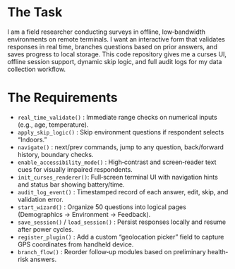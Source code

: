 # The Task

I am a field researcher conducting surveys in offline, low‐bandwidth environments on remote terminals. I want an interactive form that validates responses in real time, branches questions based on prior answers, and saves progress to local storage. This code repository gives me a curses UI, offline session support, dynamic skip logic, and full audit logs for my data collection workflow.

# The Requirements

* `real_time_validate()`  : Immediate range checks on numerical inputs (e.g., age, temperature).  
* `apply_skip_logic()`    : Skip environment questions if respondent selects “Indoors.”  
* `navigate()`            : next/prev commands, jump to any question, back/forward history, boundary checks.  
* `enable_accessibility_mode()` : High‐contrast and screen‐reader text cues for visually impaired respondents.  
* `init_curses_renderer()`: Full‐screen terminal UI with navigation hints and status bar showing battery/time.  
* `audit_log_event()`     : Timestamped record of each answer, edit, skip, and validation error.  
* `start_wizard()`        : Organize 50 questions into logical pages (Demographics → Environment → Feedback).  
* `save_session()` / `load_session()` : Persist responses locally and resume after power cycles.  
* `register_plugin()`     : Add a custom “geolocation picker” field to capture GPS coordinates from handheld device.  
* `branch_flow()`         : Reorder follow‐up modules based on preliminary health‐risk answers.  
